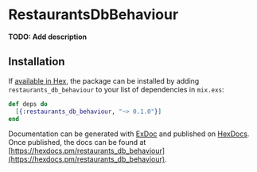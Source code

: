# RestaurantsDbBehaviour

**TODO: Add description**

## Installation

If [available in Hex](https://hex.pm/docs/publish), the package can be installed
by adding `restaurants_db_behaviour` to your list of dependencies in `mix.exs`:

```elixir
def deps do
  [{:restaurants_db_behaviour, "~> 0.1.0"}]
end
```

Documentation can be generated with [ExDoc](https://github.com/elixir-lang/ex_doc)
and published on [HexDocs](https://hexdocs.pm). Once published, the docs can
be found at [https://hexdocs.pm/restaurants_db_behaviour](https://hexdocs.pm/restaurants_db_behaviour).


